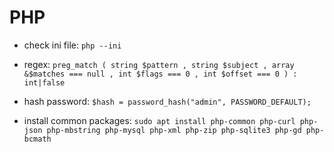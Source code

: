 # PHP

*   check ini file: `php --ini`

*   regex:
    `preg_match ( string $pattern , string $subject , array &$matches === null , int $flags === 0 , int $offset === 0 ) : int|false`

* hash password: `$hash = password_hash("admin", PASSWORD_DEFAULT);`
* install common packages: `sudo apt install php-common php-curl php-json php-mbstring php-mysql php-xml php-zip php-sqlite3 php-gd php-bcmath`

